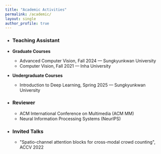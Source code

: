 ```yaml
---
title: "Academic Activities"
permalink: /academic/
layout: single
author_profile: true
---
```


- ### Teaching Assistant  
- **Graduate Courses**  
  - Advanced Computer Vision, Fall 2024 — Sungkyunkwan University
  - Computer Vision, Fall 2021 — Inha University   

- **Undergraduate Courses**  
  - Introduction to Deep Learning, Spring 2025 — Sungkyunkwan University

    
- ### Reviewer
  - ACM International Conference on Multimedia (ACM MM) 
  - Neural Information Processing Systems (NeurIPS)
    
- ### Invited Talks
  - "Spatio-channel attention blocks for cross-modal crowd counting", ACCV 2022
